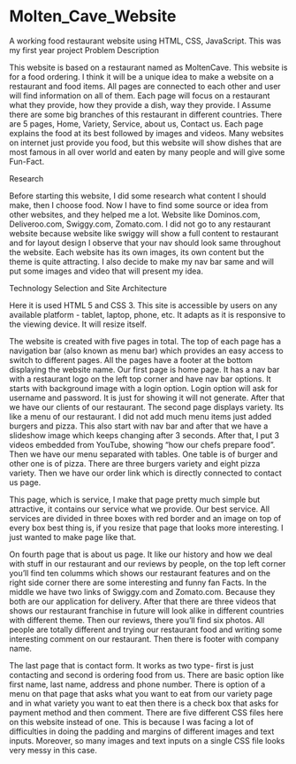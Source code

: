 # Molten_Cave_Website
A working food restaurant website using HTML, CSS, JavaScript. This was my first year project
Problem Description

This website is based on a restaurant named as MoltenCave. This website is for a food ordering. I think it will be a unique idea to make a website on a restaurant and food items. All pages are connected to each other and user will find information on all of them. Each page will focus on a restaurant what they provide, how they provide a dish, way they provide. I Assume there are some big branches of this restaurant in different countries. There are 5 pages, Home, Variety, Service, about us, Contact us. Each page explains the food at its best followed by images and videos. Many websites on internet just provide you food, but this website will show dishes that are most famous in all over world and eaten by many people and will give some Fun-Fact.

Research

Before starting this website, I did some research what content I should make, then I choose food. Now I have to find some source or idea from other websites, and they helped me a lot. Website like Dominos.com, Deliveroo.com, Swiggy.com, Zomato.com. I did not go to any restaurant website because website like swiggy will show a full content to restaurant and for layout design I observe that your nav should look same throughout the website. Each website has its own images, its own content but the theme is quite attracting. I also decide to make my nav bar same and will put some images and video that will present my idea.

Technology Selection and Site Architecture

Here it is used HTML 5 and CSS 3. This site is accessible by users on any available platform - tablet, laptop, phone, etc. It adapts as it is responsive to the viewing device.
It will resize itself.

The website is created with five pages in total. The top of each page has a navigation bar (also known as menu bar) which provides an easy access to switch to different pages. All the pages have a footer at the bottom displaying the website name.
Our first page is home page. It has a nav bar with a restaurant logo on the left top corner and have nav bar options. It starts with background image with a login option. Login option will ask for username and password. It is just for showing it will not generate. After that we have our clients of our restaurant.
The second page displays variety. Its like a menu of our restaurant. I did not add much menu items just added burgers and pizza. This also start with nav bar and after that we have a slideshow image which keeps changing after 3 seconds. After that, I put 3 videos embedded from YouTube, showing “how our chefs prepare food”. Then we have our menu separated with tables. One table is of burger and other one is of pizza. There are three burgers variety and eight pizza variety. Then we have our order link which is directly connected to contact us page.

This page, which is service, I make that page pretty much simple but attractive, it contains our service what we provide. Our best service. All services are divided in three boxes with red border and an image on top of every box best thing is, if you resize that page that looks more interesting. I just wanted to make page like that. 

On fourth page that is about us page. It like our history and how we deal with stuff in our restaurant and our reviews by people, on the top left corner you’ll find ten columms which shows our restaurant features and on the right side corner there are some interesting and funny fan Facts. In the middle we have two links of Swiggy.com and Zomato.com. Because they both are our application for delivery. After that there are three videos that shows our restaurant franchise in future will look alike in different countries with different theme. Then our reviews, there you’ll find six photos. All people are totally different and trying our restaurant food and writing some interesting comment on our restaurant. Then there is footer with company name.

The last page that is contact form. It works as two type- first is just contacting and second is ordering food from us. There are basic option like first name, last name, address and phone number. There is option of a menu on that page that asks what you want to eat from our variety page and in what variety you want to eat then there is a check box that asks for payment method and then comment. 
There are five different CSS files here on this website instead of one. This is because I was facing a lot of difficulties in doing the padding and margins of different images and text inputs. Moreover, so many images and text inputs on a single CSS file looks very messy in this case.
